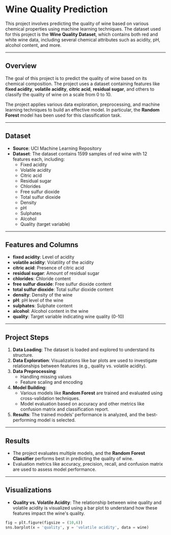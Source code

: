 # Wine Quality Prediction

This project involves predicting the quality of wine based on various chemical properties using machine learning techniques. The dataset used for this project is the **Wine Quality Dataset**, which contains both red and white wine data, including several chemical attributes such as acidity, pH, alcohol content, and more.

---

## Overview

The goal of this project is to predict the quality of wine based on its chemical composition. The project uses a dataset containing features like **fixed acidity**, **volatile acidity**, **citric acid**, **residual sugar**, and others to classify the quality of wine on a scale from 0 to 10.

The project applies various data exploration, preprocessing, and machine learning techniques to build an effective model. In particular, the **Random Forest** model has been used for this classification task.

---

## Dataset

- **Source**: UCI Machine Learning Repository
- **Dataset**: The dataset contains 1599 samples of red wine with 12 features each, including:
  - Fixed acidity
  - Volatile acidity
  - Citric acid
  - Residual sugar
  - Chlorides
  - Free sulfur dioxide
  - Total sulfur dioxide
  - Density
  - pH
  - Sulphates
  - Alcohol
  - Quality (target variable)

---

## Features and Columns

- **fixed acidity**: Level of acidity
- **volatile acidity**: Volatility of the acidity
- **citric acid**: Presence of citric acid
- **residual sugar**: Amount of residual sugar
- **chlorides**: Chloride content
- **free sulfur dioxide**: Free sulfur dioxide content
- **total sulfur dioxide**: Total sulfur dioxide content
- **density**: Density of the wine
- **pH**: pH level of the wine
- **sulphates**: Sulphate content
- **alcohol**: Alcohol content in the wine
- **quality**: Target variable indicating wine quality (0-10)

---

## Project Steps

1. **Data Loading**: The dataset is loaded and explored to understand its structure.
2. **Data Exploration**: Visualizations like bar plots are used to investigate relationships between features (e.g., quality vs. volatile acidity).
3. **Data Preprocessing**:
   - Handling missing values
   - Feature scaling and encoding
4. **Model Building**:
   - Various models like **Random Forest** are trained and evaluated using cross-validation techniques.
   - Model evaluation based on accuracy and other metrics like confusion matrix and classification report.
5. **Results**: The trained models' performance is analyzed, and the best-performing model is selected.

---

## Results

- The project evaluates multiple models, and the **Random Forest Classifier** performs best in predicting the quality of wine.
- Evaluation metrics like accuracy, precision, recall, and confusion matrix are used to assess model performance.

---

## Visualizations

- **Quality vs. Volatile Acidity**: The relationship between wine quality and volatile acidity is visualized using a bar plot to understand how these features impact the wine's quality.

```python
fig = plt.figure(figsize = (10,6))
sns.barplot(x = 'quality', y = 'volatile acidity', data = wine)
